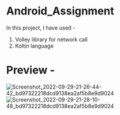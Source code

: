 # Android_Assignment

In this project, I have used - 
 1. Volley library for network call
 2. Koltin language
 

# Preview - 

![Screenshot_2022-09-29-21-26-44-42_bd97322218dcd9138ea2af5b8e9d9024](https://user-images.githubusercontent.com/84443217/193083477-011547ee-e475-4c52-af49-d83933d9a38d.jpg)
![Screenshot_2022-09-29-21-28-10-48_bd97322218dcd9138ea2af5b8e9d9024](https://user-images.githubusercontent.com/84443217/193083508-8dc52ea3-03b8-473d-b45e-ac20d0d1c275.jpg)
